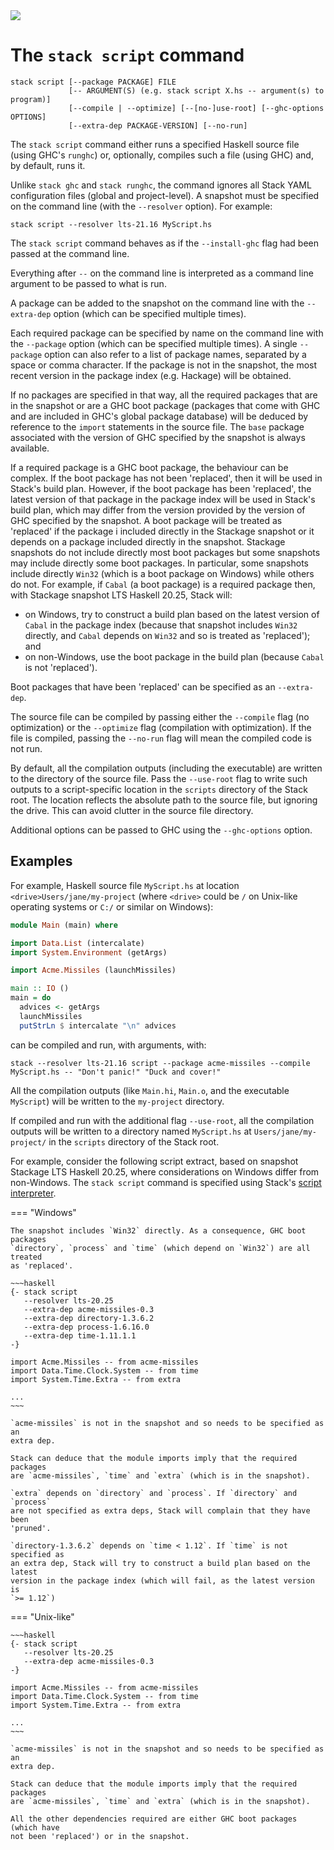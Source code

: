 <div class="hidden-warning"><a href="https://docs.haskellstack.org/"><img src="https://cdn.jsdelivr.net/gh/commercialhaskell/stack/doc/img/hidden-warning.svg"></a></div>

# The `stack script` command

~~~text
stack script [--package PACKAGE] FILE
             [-- ARGUMENT(S) (e.g. stack script X.hs -- argument(s) to program)]
             [--compile | --optimize] [--[no-]use-root] [--ghc-options OPTIONS]
             [--extra-dep PACKAGE-VERSION] [--no-run]
~~~

The `stack script` command either runs a specified Haskell source file (using
GHC's `runghc`) or, optionally, compiles such a file (using GHC) and, by
default, runs it.

Unlike `stack ghc` and `stack runghc`, the command ignores all Stack YAML
configuration files (global and project-level). A snapshot must be specified on
the command line (with the `--resolver` option). For example:

~~~text
stack script --resolver lts-21.16 MyScript.hs
~~~

The `stack script` command behaves as if the `--install-ghc` flag had been
passed at the command line.

Everything after `--` on the command line is interpreted as a command line
argument to be passed to what is run.

A package can be added to the snapshot on the command line with the
`--extra-dep` option (which can be specified multiple times).

Each required package can be specified by name on the command line with the
`--package` option (which can be specified multiple times). A single `--package`
option can also refer to a list of package names, separated by a space or comma
character. If the package is not in the snapshot, the most recent version in the
package index (e.g. Hackage) will be obtained.

If no packages are specified in that way, all the required packages that are in
the snapshot or are a GHC boot package (packages that come with GHC and are
included in GHC's global package database) will be deduced by reference to the
`import` statements in the source file. The `base` package associated with the
version of GHC specified by the snapshot is always available.

If a required package is a GHC boot package, the behaviour can be complex. If
the boot package has not been 'replaced', then it will be used in Stack's build
plan. However, if the boot package has been 'replaced', the latest version of
that package in the package index will be used in Stack's build plan, which may
differ from the version provided by the version of GHC specified by the
snapshot. A boot package will be treated as 'replaced' if the package i
included directly in the Stackage snapshot or it depends on a package included
directly in the snapshot. Stackage snapshots do not include directly most boot
packages but some snapshots may include directly some boot packages. In
particular, some snapshots include directly `Win32` (which is a boot package on
Windows) while others do not. For example, if `Cabal` (a boot package) is a
required package then, with Stackage snapshot LTS Haskell 20.25, Stack will:

* on Windows, try to construct a build plan based on the latest version of
  `Cabal` in the package index (because that snapshot includes `Win32` directly,
  and `Cabal` depends on `Win32` and so is treated as 'replaced'); and
* on non-Windows, use the boot package in the build plan (because `Cabal` is not
  'replaced').

Boot packages that have been 'replaced' can be specified as an `--extra-dep`.

The source file can be compiled by passing either the `--compile` flag (no
optimization) or the `--optimize` flag (compilation with optimization). If the
file is compiled, passing the `--no-run` flag will mean the compiled code is not
run.

By default, all the compilation outputs (including the executable) are written
to the directory of the source file. Pass the `--use-root` flag to write such
outputs to a script-specific location in the `scripts` directory of the Stack
root. The location reflects the absolute path to the source file, but ignoring
the drive. This can avoid clutter in the source file directory.

Additional options can be passed to GHC using the `--ghc-options` option.

## Examples

For example, Haskell source file `MyScript.hs` at location
`<drive>Users/jane/my-project` (where `<drive>` could be `/` on Unix-like
operating systems or `C:/` or similar on Windows):

~~~haskell
module Main (main) where

import Data.List (intercalate)
import System.Environment (getArgs)

import Acme.Missiles (launchMissiles)

main :: IO ()
main = do
  advices <- getArgs
  launchMissiles
  putStrLn $ intercalate "\n" advices
~~~

can be compiled and run, with arguments, with:

~~~text
stack --resolver lts-21.16 script --package acme-missiles --compile MyScript.hs -- "Don't panic!" "Duck and cover!"
~~~

All the compilation outputs (like `Main.hi`, `Main.o`, and the executable
`MyScript`) will be written to the `my-project` directory.

If compiled and run with the additional flag `--use-root`, all the compilation
outputs will be written to a directory named `MyScript.hs` at
`Users/jane/my-project/` in the `scripts` directory of the Stack root.

For example, consider the following script extract, based on snapshot Stackage
LTS Haskell 20.25, where considerations on Windows differ from non-Windows. The
`stack script` command is specified using Stack's
[script interpreter](scripts.md).

=== "Windows"

    The snapshot includes `Win32` directly. As a consequence, GHC boot packages
    `directory`, `process` and `time` (which depend on `Win32`) are all treated
    as 'replaced'.

    ~~~haskell
    {- stack script
       --resolver lts-20.25
       --extra-dep acme-missiles-0.3
       --extra-dep directory-1.3.6.2
       --extra-dep process-1.6.16.0
       --extra-dep time-1.11.1.1
    -}

    import Acme.Missiles -- from acme-missiles
    import Data.Time.Clock.System -- from time
    import System.Time.Extra -- from extra

    ...
    ~~~

    `acme-missiles` is not in the snapshot and so needs to be specified as an
    extra dep.

    Stack can deduce that the module imports imply that the required packages
    are `acme-missiles`, `time` and `extra` (which is in the snapshot).

    `extra` depends on `directory` and `process`. If `directory` and `process`
    are not specified as extra deps, Stack will complain that they have been
    'pruned'.

    `directory-1.3.6.2` depends on `time < 1.12`. If `time` is not specified as
    an extra dep, Stack will try to construct a build plan based on the latest
    version in the package index (which will fail, as the latest version is
    `>= 1.12`)

=== "Unix-like"

    ~~~haskell
    {- stack script
       --resolver lts-20.25
       --extra-dep acme-missiles-0.3
    -}

    import Acme.Missiles -- from acme-missiles
    import Data.Time.Clock.System -- from time
    import System.Time.Extra -- from extra

    ...
    ~~~

    `acme-missiles` is not in the snapshot and so needs to be specified as an
    extra dep.

    Stack can deduce that the module imports imply that the required packages
    are `acme-missiles`, `time` and `extra` (which is in the snapshot).

    All the other dependencies required are either GHC boot packages (which have
    not been 'replaced') or in the snapshot.
